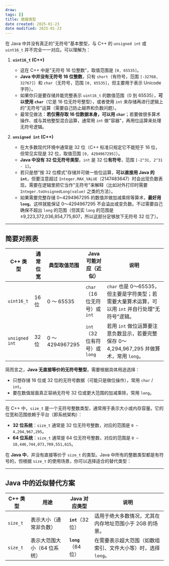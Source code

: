 ```yaml
---
draw:
tags: []
title: 数据类型
date created: 2025-01-23
date modified: 2025-01-23
---
```


在 Java 中并没有真正的"无符号"基本整型，与 C++ 的 `unsigned int` 或 `uint16_t` 并不完全一一对应。可以理解为：

1. **`uint16_t` (C++)**
    
    - 这在 C++ 中是"无符号 16 位整数"，取值范围是 `[0, 65535]`。
    - **Java 中并没有无符号 16 位整数**，只有 `short`（有符号，范围 `[-32768, 32767]`）和 `char`（无符号，范围 `[0, 65535]`，但主要用于表示 Unicode 字符）。
    - 如果你只是要存储并能完整表示 `uint16_t` 的数值范围（0 到 65535），**可以使用 `char`**（它是 16 位无符号整型），或者使用 `int` 来存储再进行逻辑上的"无符号"运算（需要自己防止越界和负数问题）。
    - 最常见做法：**若仅需存取 16 位数据本身，可以用 `char`**；若要做很多算术操作、或与其他整型混合运算，通常用 `int` 做"容器"，再用位运算来处理无符号逻辑。
2. **`unsigned int` (C++)**
    
    - 在大多数现代环境中通常是 32 位（C++ 标准只规定它不能短于 16 位，但常见实现是 32 位，取值范围 `[0, 4294967295]`）。
    - **Java 中没有 32 位无符号类型**，`int` 是 32 位**有符号**，范围 `[-2^31, 2^31 - 1]`。
    - 若只是想"按 32 位模式"存储并可做一些位运算，**可以直接用 Java 的 `int`**，但要注意超过 `Integer.MAX_VALUE`（2147483647）时会出现负数表现，需要在逻辑里把它当作"无符号"来解释（比如对外打印时需要 `Integer.toUnsignedLong(value)` 之类的方法）。
    - 如果需要完整存储 0~4294967295 的数值并做加减乘除等算术，**最好用 `long`**。这样就能保证 0～4294967295 不会溢出或变负数。不过需要自己确保不超出 `long` 的范围（但其实 `long` 的范围是 ±9,223,372,036,854,775,807，所以这部分足够放下无符号 32 位了）。

---

## 简要对照表

|C++ 类型|通常位宽|典型取值范围|Java 可能对应（近似）|说明|
|---|---|---|---|---|
|`uint16_t`|16 位|0 ～ 65535|`char`（16 位无符号）或 `int`|`char` 也是 0～65535，但主要是字符类型；若需要大量算术运算，可以用 `int` 并自行处理"无符号"逻辑。|
|`unsigned int`|32 位|0 ～ 4294967295|`int`（32 位有符号）或 `long`|若用 `int` 做位运算要注意负数显示，若要完整保存 0～4,294,967,295 并做算术，常用 `long`。|

简而言之，**Java 无直接等价的无符号整型**，需要根据具体用途选择：

- 只想存储 16 位或 32 位的无符号数据（可能只是做位操作），常用 `char` / `int`。
- 要在数值层面真正容纳无符号 32 位或更大范围的加减乘除，常用 `long`。

---

在 C++ 中，`size_t` 是一个无符号整数类型，通常用于表示大小或内存容量。它的位宽和范围依赖于平台（即系统架构）：

- **32 位系统**：`size_t` 通常是 32 位无符号整数，对应的范围是 `0 ~ 4,294,967,295`。
- **64 位系统**：`size_t` 通常是 64 位无符号整数，对应的范围是 `0 ~ 18,446,744,073,709,551,615`。

在 **Java 中**，并没有直接等价于 `size_t` 的类型。Java 中所有的整数类型都是有符号的，但根据 `size_t` 的使用场景，你可以选择适合的替代类型：

---

## Java 中的近似替代方案

|**C++ 类型**|**用途**|**Java 对应类型**|**说明**|
|---|---|---|---|
|`size_t`|表示大小（通常非负数）|**`int`**（32 位）|适用于绝大多数情况，尤其在内存地址范围小于 2GB 的场景。|
|`size_t`|表示大范围大小（64 位系统）|**`long`**（64 位）|在需要表示超大范围（如数组索引、文件大小等）时，选择 `long`。|
